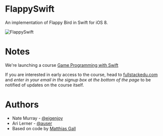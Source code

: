 # FlappySwift

An implementation of Flappy Bird in Swift for iOS 8.

![FlappySwift](https://app.yinxiang.com/shard/s3/sh/d7b2cc43-7616-4833-afea-084240379ca1/d93cfea74b493257512c983faa0925bf/res/1dc2b753-9da0-4a10-b1fa-5254e6c1a092/lenv2Dv.gif?resizeSmall&width=832)

# Notes

We're launching a course [Game Programming with Swift](https://fullstackedu.com)

If you are interested in early access to the course, head to [fullstackedu.com](https://www.fullstackedu.com) and _enter in your email in the signup box at the bottom of the page_ to be notified of updates on the course itself.

# Authors

- Nate Murray - [@eigenjoy](https://twitter.com/eigenjoy)
- Ari Lerner - [@auser](https://twitter.com/auser)
- Based on code by [Matthias Gall](http://digitalbreed.com/2014/how-to-build-a-game-like-flappy-bird-with-xcode-and-sprite-kit)

